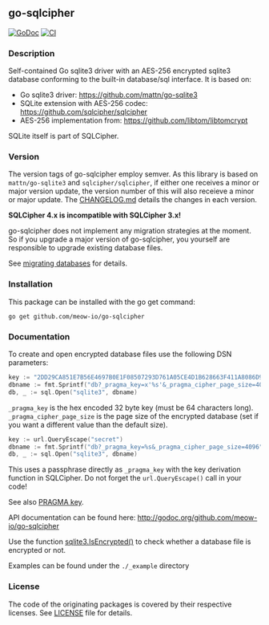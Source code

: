 ## go-sqlcipher

[![GoDoc](http://img.shields.io/badge/go-documentation-blue.svg?style=flat-square)](http://godoc.org/github.com/meow-io/go-sqlcipher) [![CI](https://github.com/meow-io/go-sqlcipher/workflows/CI/badge.svg)](https://github.com/meow-io/go-sqlcipher/actions)

### Description

Self-contained Go sqlite3 driver with an AES-256 encrypted sqlite3 database
conforming to the built-in database/sql interface. It is based on:

- Go sqlite3 driver: https://github.com/mattn/go-sqlite3
- SQLite extension with AES-256 codec: https://github.com/sqlcipher/sqlcipher
- AES-256 implementation from: https://github.com/libtom/libtomcrypt

SQLite itself is part of SQLCipher.

### Version

The version tags of go-sqlcipher employ semver. As this library is based on `mattn/go-sqlite3` and `sqlcipher/sqlcipher`, if either one receives a minor or major version update, the version number of this will also receieve a minor or major update. The [CHANGELOG.md](CHANGELOG.md) details the changes in each version.

**SQLCipher 4.x is incompatible with SQLCipher 3.x!**

go-sqlcipher does not implement any migration strategies at the moment.
So if you upgrade a major version of go-sqlcipher, you yourself are responsible
to upgrade existing database files.

See [migrating databases](https://www.zetetic.net/sqlcipher/sqlcipher-api/#Migrating_Databases) for details.

### Installation

This package can be installed with the go get command:

    go get github.com/meow-io/go-sqlcipher

### Documentation

To create and open encrypted database files use the following DSN parameters:

```go
key := "2DD29CA851E7B56E4697B0E1F08507293D761A05CE4D1B628663F411A8086D99"
dbname := fmt.Sprintf("db?_pragma_key=x'%s'&_pragma_cipher_page_size=4096", key)
db, _ := sql.Open("sqlite3", dbname)
```

`_pragma_key` is the hex encoded 32 byte key (must be 64 characters long).
`_pragma_cipher_page_size` is the page size of the encrypted database (set if
you want a different value than the default size).

```go
key := url.QueryEscape("secret")
dbname := fmt.Sprintf("db?_pragma_key=%s&_pragma_cipher_page_size=4096", key)
db, _ := sql.Open("sqlite3", dbname)
```

This uses a passphrase directly as `_pragma_key` with the key derivation function in
SQLCipher. Do not forget the `url.QueryEscape()` call in your code!

See also [PRAGMA key](https://www.zetetic.net/sqlcipher/sqlcipher-api/#PRAGMA_key).

API documentation can be found here:
http://godoc.org/github.com/meow-io/go-sqlcipher

Use the function
[sqlite3.IsEncrypted()](https://godoc.org/github.com/meow-io/go-sqlcipher#IsEncrypted)
to check whether a database file is encrypted or not.

Examples can be found under the `./_example` directory

### License

The code of the originating packages is covered by their respective licenses.
See [LICENSE](LICENSE) file for details.
